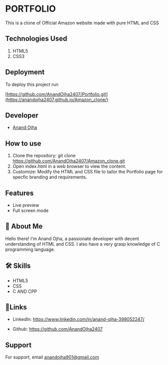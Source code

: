 
# PORTFOLIO

This is a clone of Official Amazon website made with pure HTML and CSS



## Technologies Used

1. HTML5
2. CSS3

## Deployment

To deploy this project run

[https://github.com/AnandOjha2407/Portfolio.git](https://anandojha2407.github.io/Amazon_clone/)


## Developer 
- [Anand Ojha](https://github.com/AnandOjha2407)


## How to use

1. Clone the repository: git clone  https://github.com/AnandOjha2407/Amazon_clone.git
2. Open index.html in a web browser to view the content.
3. Customize:
Modify the HTML and CSS file to tailor the Portfolio page for specfic branding and requirements.



## Features

- Live preview 
- Full screen mode

## 🚀 About Me
Hello there! 
I'm Anand Ojha, a passionate developer with decent understanding of HTML and CSS.
I also have a very grasp knowledge of C programming language.



## 🛠 Skills
- HTML5
- CSS 
- C AND CPP

## 🔗Links

- LinkedIn: https://www.linkedin.com/in/anand-ojha-398052247/

- Github: https://github.com/AnandOjha2407
## Support

For support, email anandojha901@gmail.com


